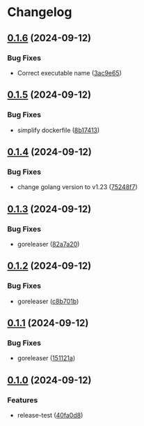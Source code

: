 # Changelog

## [0.1.6](https://github.com/AbsaOSS/cap-infra-dns/compare/v0.1.5...v0.1.6) (2024-09-12)


### Bug Fixes

* Correct executable name ([3ac9e65](https://github.com/AbsaOSS/cap-infra-dns/commit/3ac9e653790784afcbaf8bdd8c2e24cebefc9d37))

## [0.1.5](https://github.com/AbsaOSS/cap-infra-dns/compare/v0.1.4...v0.1.5) (2024-09-12)


### Bug Fixes

* simplify dockerfile ([8b17413](https://github.com/AbsaOSS/cap-infra-dns/commit/8b17413ba6c010f737a00fc697af13b598cb1cd4))

## [0.1.4](https://github.com/AbsaOSS/cap-infra-dns/compare/v0.1.3...v0.1.4) (2024-09-12)


### Bug Fixes

* change golang version to v1.23 ([75248f7](https://github.com/AbsaOSS/cap-infra-dns/commit/75248f7b80135c652c6e234976ed748c98c0b0dd))

## [0.1.3](https://github.com/AbsaOSS/cap-infra-dns/compare/v0.1.2...v0.1.3) (2024-09-12)


### Bug Fixes

* goreleaser ([82a7a20](https://github.com/AbsaOSS/cap-infra-dns/commit/82a7a20a24aa7496b2d3d9a27875cc6239c16ba9))

## [0.1.2](https://github.com/AbsaOSS/cap-infra-dns/compare/v0.1.1...v0.1.2) (2024-09-12)


### Bug Fixes

* goreleaser ([c8b701b](https://github.com/AbsaOSS/cap-infra-dns/commit/c8b701b960d150c0e6a5ae979561f4d1e001d154))

## [0.1.1](https://github.com/AbsaOSS/cap-infra-dns/compare/v0.1.0...v0.1.1) (2024-09-12)


### Bug Fixes

* goreleaser ([151121a](https://github.com/AbsaOSS/cap-infra-dns/commit/151121add0565487a154983c7165ce366678d95b))

## [0.1.0](https://github.com/AbsaOSS/cap-infra-dns/compare/v0.0.1...v0.1.0) (2024-09-12)


### Features

* release-test ([40fa0d8](https://github.com/AbsaOSS/cap-infra-dns/commit/40fa0d8a7c0a93940f8fcb4fc295ef0b0675e959))
